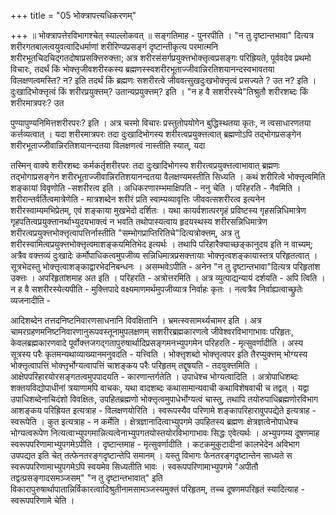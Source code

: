 +++
title = "05 भोक्त्रापत्त्यधिकरणम्"

+++
॥ भोक्त्रापत्तेरविभागश्चेत् स्याल्लोकवत् ॥ सङ्गतिमाह - पुनरपीति । "न तु दृष्टान्तभावा" दित्यत्र शरीरगतबालत्वयुवत्वादिधर्माणां शरीरिण्यप्रसङ्गं दृष्टान्तीकृत्य परमात्मनि शरीरभूतचिदचिद्गतदोषाप्रसक्त्तिरुक्त्ता; अत्र शरीरसंसर्गप्रयुक्त्तभोक्त्तृत्वप्रसङ्गः परिह्रियते, पूर्ववदेव प्रथमो विचारः, तदर्थं किं भोक्त्तृजीवशरीरकस्य ब्रह्मणस्स्वशरीरभूताज्जीवान्निरतिशयानन्दस्वभावतया विलक्षणत्वमस्ति? न? इति तदर्थं किं ब्रह्मणः सशरीरत्वे जीववत्सुखदुःखभोक्त्तृत्वं प्रसज्यते ? उत न? इति । दुःखादिभोक्त्तृत्वं किं शरीरप्रयुक्त्तम्? उतान्यप्रयुक्त्तम्? इति । "न ह वै सशरीरस्ये"तिश्रुतौ शरीरशब्दः किं शरीरमात्रपरः? उत

पुण्यापुण्यनिमित्तशरीरपरः? इति । अत्र चरमो विचारः प्रस्तुतोपयोगेन बुद्धिस्थतया कृतः, न त्वसाधारणतया कर्त्तव्यत्वात् । यदा शरीरमात्रपरः तदा दुःखादिभोगस्य शरीरत्वप्रयुक्त्तत्वात् ब्रह्मणोऽपि तद्भोगप्रसङ्गेन शरीरभूताज्जीवान्निरतिशयानन्दतया विलक्षणत्वं नास्तीति स्यात्, यदा

तस्मिन् वाक्ये शरीरशब्दः कर्मकर्तृशरीरपरः तदा दुःखादिभोगस्य शरीरत्वप्रयुक्त्तत्वाभावात् ब्रह्मणः तद्भोगाप्रसङ्गेन शरीरभूताज्जीवान्निरतिशयानन्दतया वैलक्षण्यमस्तीति सिध्यति । कथं शरीरित्वे भोक्त्तृत्वमिति शङ्कायां विवृणोति -सशरीरत्व इति । अधिकरणारम्भमाक्षिपति - ननु चेति । परिहरति - नैवमिति । शरीरान्तर्वर्तित्वमात्रेणेति - मात्रशब्देन शरीरं प्रति स्वाम्यव्यावृत्तिः जीववत्सशरीरत्व इत्यनेन शरीरस्वाम्यमभिप्रेतम्, एवं शङ्काया मुखभेदो दर्शितः । यथा कायर्वशात्परगृहं प्रविष्टस्य गृहसन्निधिमात्रेण गृहपतित्वप्रयुक्त्तानर्थाभ्युदयभाक्त्वं न भवति तथोपास्यत्वाय हृदयस्थस्य शरीरसन्निधिमात्रेण शरीरत्वप्रयुक्त्तभोक्त्तृत्वापत्तिर्नास्तीति "सम्भोगप्राप्तिरितिचे"दित्यत्रोक्त्तम्, अत्र तु शरीरस्वामित्वप्रयुक्त्तभोक्त्तृत्वमाशङ्कयमितिभेद इत्यर्थः । तथापि परिहारैक्याच्छङ्कानुदय इति न वाच्यम्; अत्रैव वक्त्तव्यं दुःखादेः कर्मोपाधिकत्वमुपजीव्य सन्निधिमात्रप्रसक्त्तायाः भोक्त्तृत्वशङ्कायास्तत्र परिहृतत्वात् । सूत्रभेदस्तु भोक्त्तृत्वाशङ्काद्वारभेदनिबन्धनः । असम्भवेऽपीति - अनेन "न तु दृष्टान्तभावा"दित्यत्र परिहृतांश उक्त्तः । अपरिहृतांशमाह अत इति । परिहरति - अत्रोत्तरमिति । अत्र व्युत्पाद्यन्यायं दर्शयति - अपि त्विति । न ह वै सशरीरस्येत्यपीति - मुक्त्तिपादे वक्ष्यमाणमर्थमुपजीव्यात्र निर्वाहः कृतः । नत्वत्रैव निर्वाह्यत्वाच्छ्रुतेः व्यजनादीति -

आदिशब्देन तत्तदनिष्टनिवारणसाधनानि विवक्षितानि । भ्रमत्स्वसामर्थ्यचामर इति । अत्र चामरग्रहणमनिष्टनिवारणानुरूपवस्तूनामुपलक्षणम् सशरीरब्रह्मकारणत्वे जीवेश्वरविभागाभावः परिहृतः, केवलब्रह्मकारणवादे पूर्वोक्त्तजगद्गतापुरुषार्थादिप्रसङ्गमनभ्युपगमेन परिहरति - मृत्सुवर्णादीति । अस्य सूत्रस्य परैः कृतमन्यथाव्याख्यानमनुवदति - यत्त्विति । भोक्त्तृशब्दो भोक्त्तृत्वपर इति तैरप्युक्त्तम् भोग्यस्य भोक्त्तृत्वापत्तिं भोक्त्तृर्भोग्यत्वापत्तिं चाशङ्कय परैः परिहृतम् तद्दूषयति - तदयुक्त्तमिति । आक्षेपपरिहारयोरसङ्गतत्वमुपपादयति - कारणान्तर्गतेति । उपाधेश्च भोग्यत्वादिति । अत्रोपाधिशब्दः शक्तयविद्योपाधीनां त्रयाणामपि वाचकः, यथा वादशब्दः कथासामान्यवाची कथाविशेषवाची च तद्वत् । यद्वा उपाधिशब्देनाचिदंशो विवक्षितः, उपहितब्रह्मणो भोक्त्तृत्वमुपाधेर्भोग्यत्वं चास्तु, तथापि तयोरुपाधिब्रह्मणोरविभाग आशङ्कय परिह्रियत इत्यत्राह - विलक्षणयोरिति । स्वरूपस्यैव परिणामे शङ्कापरिहारावुपपद्येते इत्यत्राह - स्वरूपेति । कुत इत्यत्राह - न कर्मेति । क्षेत्रज्ञानादित्वाभ्युपगमे उपहितस्य ब्रह्मणः क्षेत्रज्ञत्वेनोपाधेश्च भोग्यत्वरूपेण नित्यत्वाभ्युपगमान्नित्यत्वेनाभ्युपगतयोस्तयोरविभागाभावः सिद्धः एवेत्यर्थः । अभ्युपगम्य दूषणमाह स्वरूपपरिणामाभ्युपगमेऽपीति । दृष्टान्तमाह - मृत्सुवर्णादीति । कटकमुकुटादीनां कालभेदेन अविभाग उपपद्यत इति चेत् तत्फेनतरङ्गदृष्टान्तेपि समानम् । यस्तु विभागः फेनतरङ्गदृष्टान्तेन साध्यते स स्वरूपपरिणामाभ्युपगमेऽपि स्वयमेव सिध्यतीति भावः । स्वरूपपरिणामाभ्युपगमे "अपीतौ तद्वत्प्रसङ्गादसमञ्जसम्" "न तु दृष्टान्तभावात्" इति विकारापुरुषार्थापातान्निर्विकारत्वादिश्रुतीनामसामञ्जस्यमुक्त्तं परिहृतम्, तच्च दूषणमपरिहृतं स्यादित्याह - स्वरूपपरिणामे चेति ।

